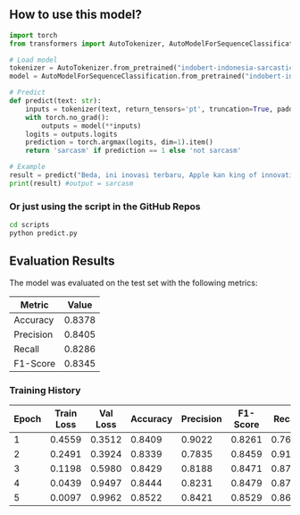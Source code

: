 ## How to use this model?


```python
import torch
from transformers import AutoTokenizer, AutoModelForSequenceClassification

# Load model
tokenizer = AutoTokenizer.from_pretrained("indobert-indonesia-sarcastic-satire-classification/model")
model = AutoModelForSequenceClassification.from_pretrained("indobert-indonesia-sarcastic-satire-classification/model")

# Predict
def predict(text: str):
    inputs = tokenizer(text, return_tensors='pt', truncation=True, padding=True, max_length=512)
    with torch.no_grad():
        outputs = model(**inputs)
    logits = outputs.logits
    prediction = torch.argmax(logits, dim=1).item()
    return 'sarcasm' if prediction == 1 else 'not sarcasm'

# Example
result = predict("Beda, ini inovasi terbaru, Apple kan king of innovation")
print(result) #output = sarcasm
```

### Or just using the script in the GitHub Repos

```bash
cd scripts
python predict.py
```

## Evaluation Results

The model was evaluated on the test set with the following metrics:

| Metric     | Value   |
|------------|---------|
| Accuracy   | 0.8378  |
| Precision  | 0.8405  |
| Recall     | 0.8286  |
| F1-Score   | 0.8345  |

### Training History

| Epoch | Train Loss | Val Loss | Accuracy | Precision | F1-Score | Recall  |
|-------|------------|----------|----------|-----------|----------|---------|
| 1     | 0.4559     | 0.3512   | 0.8409   | 0.9022    | 0.8261   | 0.7618  |
| 2     | 0.2491     | 0.3924   | 0.8339   | 0.7835    | 0.8459   | 0.9190  |
| 3     | 0.1198     | 0.5980   | 0.8429   | 0.8188    | 0.8471   | 0.8774  |
| 4     | 0.0439     | 0.9497   | 0.8444   | 0.8231    | 0.8479   | 0.8742  |
| 5     | 0.0097     | 0.9962   | 0.8522   | 0.8421    | 0.8529   | 0.8640  |

